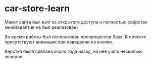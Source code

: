 # car-store-learn

Макет сайта был взят из открытого доступа и полностью свёрстан мной(адаптив не был реализован)

Во время работы был использован препроцессор Sass. В проекте присутствуют анимации при наведении на кнопки.

Верстка была сделана около года назад, на неё ушло несколько вечеров.
